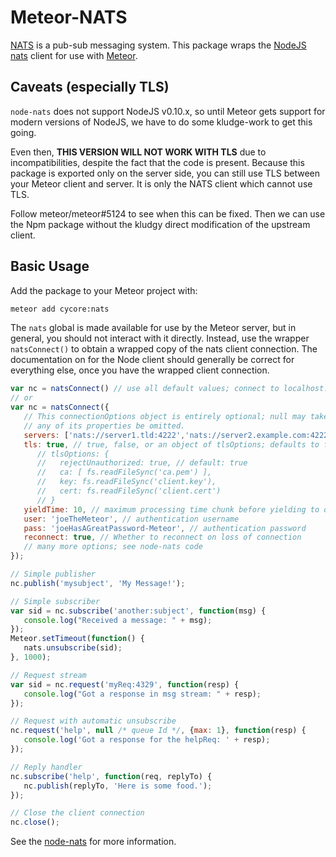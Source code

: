 # Meteor-NATS

[NATS](http://nats.io) is a pub-sub messaging system.  This package wraps the [NodeJS](http://nodejs.org) 
[nats](http://github.com/nats-io/node-nats) client for use with [Meteor](http://meteor.com).

## Caveats (especially TLS)

`node-nats` does not support NodeJS v0.10.x, so until Meteor gets support for modern versions
of NodeJS, we have to do some kludge-work to get this going.

Even then, **THIS VERSION WILL NOT WORK WITH TLS** due to incompatibilities, despite the fact
that the code is present.  Because this package is exported only on the server side, you can
still use TLS between your Meteor client and server.  It is only the NATS client which cannot
use TLS.

Follow meteor/meteor#5124 to see when this can be fixed.  Then we can use the Npm package without
the kludgy direct modification of the upstream client.

## Basic Usage

Add the package to your Meteor project with:
```sh
meteor add cycore:nats
```

The `nats` global is made available for use by the Meteor server, but in general, you
should not interact with it directly.  Instead, use the wrapper `natsConnect()` to obtain
a wrapped copy of the nats client connection.  The documentation on for the Node client
should generally be correct for everything else, once you have the wrapped client connection.

```javascript
var nc = natsConnect() // use all default values; connect to localhost:4222 as the NATS server
// or
var nc = natsConnect({
   // This connectionOptions object is entirely optional; null may take its place, as can
   // any of its properties be omitted.
   servers: ['nats://server1.tld:4222','nats://server2.example.com:4222'], // may be an array of strings or a simple string
   tls: true, // true, false, or an object of tlsOptions; defaults to false
      // tlsOptions: {
      //   rejectUnauthorized: true, // default: true
      //   ca: [ fs.readFileSync('ca.pem') ],
      //   key: fs.readFileSync('client.key'),
      //   cert: fs.readFileSync('client.cert')
      // }
   yieldTime: 10, // maximum processing time chunk before yielding to other transactions
   user: 'joeTheMeteor', // authentication username
   pass: 'joeHasAGreatPassword-Meteor', // authentication password
   reconnect: true, // Whether to reconnect on loss of connection
   // many more options; see node-nats code
});

// Simple publisher
nc.publish('mysubject', 'My Message!');

// Simple subscriber
var sid = nc.subscribe('another:subject', function(msg) {
   console.log("Received a message: " + msg);
});
Meteor.setTimeout(function() {
   nats.unsubscribe(sid);
}, 1000);

// Request stream
var sid = nc.request('myReq:4329', function(resp) {
   console.log("Got a response in msg stream: " + resp);
});

// Request with automatic unsubscribe
nc.request('help', null /* queue Id */, {max: 1}, function(resp) {
   console.log('Got a response for the helpReq: ' + resp);
});

// Reply handler
nc.subscribe('help', function(req, replyTo) {
   nc.publish(replyTo, 'Here is some food.');
});

// Close the client connection
nc.close();
```

See the [node-nats](http://github.com/nats-io/node-nats) for more information.
